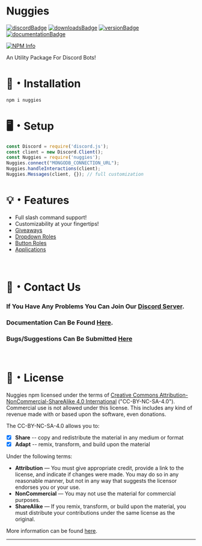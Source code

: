 # Nuggies

[![discordBadge](https://img.shields.io/badge/Chat-Click%20here-7289d9?style=for-the-badge&logo=discord)](https://discord.gg/X8v22CPwFN)
[![downloadsBadge](https://img.shields.io/npm/dt/nuggies?style=for-the-badge)](https://npmjs.com/nuggies)
[![versionBadge](https://img.shields.io/npm/v/nuggies?style=for-the-badge)](https://npmjs.com/nuggies)
[![documentationBadge](https://img.shields.io/badge/Documentation-Click%20here-blue?style=for-the-badge)](https://nuggies.js.org)


<div align="left">
  <p>
    <a href="https://nodei.co/npm/nuggies
/"><img src="https://nodei.co/npm/nuggies.png?downloads=true&stars=true" alt="NPM Info" /></a>
  </p>
</div>

An Utility Package For Discord Bots!

# 📂・Installation
```powershell
npm i nuggies
```

# 🖥️・Setup
```js
const Discord = require('discord.js');
const client = new Discord.Client();
const Nuggies = require('nuggies');
Nuggies.connect("MONGODB_CONNECTION_URL");
Nuggies.handleInteractions(client);
Nuggies.Messages(client, {}); // full customization

```
# 💡・Features
- Full slash command support!
- Customizability at your fingertips!
- [Giveaways](https://github.com/Nuggies-bot/giveaways-example)
- [Dropdown Roles](https://github.com/Nuggies-bot/dropdown-roles-example)
- [Button Roles](https://github.com/Nuggies-bot/buttonroles-example)
- [Applications](https://github.com/Nuggies-bot/applications-example)

<br>

# 👥・Contact Us

### If You Have Any Problems You Can Join Our [Discord Server](https://discord.gg/X8v22CPwFN).
### Documentation Can Be Found [Here](https://nuggies.js.org).
### Bugs/Suggestions Can Be Submitted [Here](https://github.com/Nuggies-bot/nuggies-npm/issues/new/choose)

<br>

# 👮・License
Nuggies npm licensed under the terms of [Creative Commons Attribution-NonCommercial-ShareAlike 4.0 International](https://github.com/Nuggies-bot/nuggies-npm/blob/main/license) ("CC-BY-NC-SA-4.0"). Commercial use is not allowed under this license. This includes any kind of revenue made with or based upon the software, even donations.

The CC-BY-NC-SA-4.0 allows you to:
- [x] **Share** -- copy and redistribute the material in any medium or format
- [x] **Adapt** -- remix, transform, and build upon the material

Under the following terms:
- **Attribution** — You must give appropriate credit, provide a link to the license, and indicate if changes were made. You may do so in any reasonable manner, but not in any way that suggests the licensor endorses you or your use.
- **NonCommercial** — You may not use the material for commercial purposes. 
- **ShareAlike** — If you remix, transform, or build upon the material, you must distribute your contributions under the same license as the original.

More information can be found [here](https://creativecommons.org/licenses/by-nc-sa/4.0/).

----
